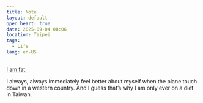 ```yaml
---
title: Note
layout: default
open_heart: true
date: 2025-09-04 08:06
location: Taipei
tags: 
  - Life
lang: en-US
---
```


[I am fat.](https://youtube.com/shorts/b2ofHNlfHtU)

I always, always immediately feel better about myself when the plane touch down in a western country. And I guess that’s why I am only ever on a diet in Taiwan.
